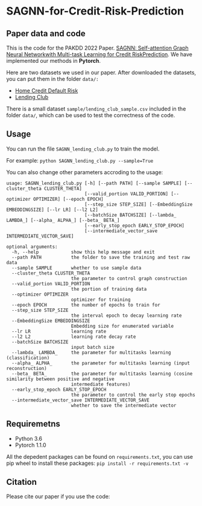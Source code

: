 # SAGNN-for-Credit-Risk-Prediction

## Paper data and code

This is the code for the PAKDD 2022 Paper. [SAGNN: Self-attention Graph Neural Networkwith Multi-task Learning for Credit RiskPrediction](). We have implemented our methods in **Pytorch**.

Here are two datasets we used in our paper. After downloaded the datasets, you can put them in the folder `data/:`

- [Home Credit Default Risk](https://www.kaggle.com/c/home-credit-default-risk/data)
- [Lending Club](https://www.kaggle.com/wordsforthewise/lending-club?select=accepted_2007_to_2018Q4.csv.gz)

There is a small dataset `sample/lending_club_sample.csv` included in the folder `data/`, which can be used to test the correctness of the code.

## Usage

You can run the file `SAGNN_lending_club.py` to train the model.

For example: `python SAGNN_lending_club.py --sample=True`

You can also change other parameters accroding to the usage:

```
usage: SAGNN_lending_club.py [-h] [--path PATH] [--sample SAMPLE] [--cluster_theta CLUSTER_THETA]
                             [--valid_portion VALID_PORTION] [--optimizer OPTIMIZER] [--epoch EPOCH]
                             [--step_size STEP_SIZE] [--EmbeddingSize EMBEDDINGSIZE] [--lr LR] [--l2 L2]
                             [--batchSize BATCHSIZE] [--lambda_ LAMBDA_] [--alpha_ ALPHA_] [--beta_ BETA_]
                             [--early_stop_epoch EARLY_STOP_EPOCH]
                             [--intermediate_vector_save INTERMEDIATE_VECTOR_SAVE]

optional arguments:
  -h, --help            show this help message and exit
  --path PATH           the folder to save the training and test raw data
  --sample SAMPLE       whether to use sample data
  --cluster_theta CLUSTER_THETA
                        the parameter to control graph construction
  --valid_portion VALID_PORTION
                        the portion of training data
  --optimizer OPTIMIZER
                        optimizer for training
  --epoch EPOCH         the number of epochs to train for
  --step_size STEP_SIZE
                        the interval epoch to decay learning rate
  --EmbeddingSize EMBEDDINGSIZE
                        Embedding size for enumerated variable
  --lr LR               learning rate
  --l2 L2               learning rate decay rate
  --batchSize BATCHSIZE
                        input batch size
  --lambda_ LAMBDA_     the parameter for multitasks learning (classification)
  --alpha_ ALPHA_       the parameter for multitasks learning (input reconstruction)
  --beta_ BETA_         the parameter for multitasks learning (cosine similarity between positive and negative
                        intermediate features)
  --early_stop_epoch EARLY_STOP_EPOCH
                        the parameter to control the early stop epochs
  --intermediate_vector_save INTERMEDIATE_VECTOR_SAVE
                        whether to save the intermediate vector
```

## Requiremetns

- Python 3.6
- Pytorch 1.1.0

All the depedent packages can be found on `requirements.txt`, you can use pip wheel to install these packages: `pip install -r requirements.txt -v`

## Citation

Please cite our paper if you use the code:




